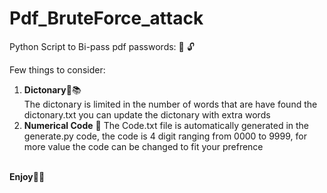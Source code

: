 # Pdf_BruteForce_attack

Python Script to Bi-pass pdf passwords: 🔐 🔓

Few things to consider:
<ol>
<li><b> Dictonary</b>📕📚</li>
The dictonary is limited in the number of words that are have found the dictonary.txt you can update the dictonary with extra words 
<li><b> Numerical Code</b> 🔢
The Code.txt file is automatically generated in the generate.py code, the code is 4 digit ranging from 0000 to 9999, for more value the code can be 
changed to fit your prefrence
</li>
</ol><br>
<b> Enjoy</b>👍🏽
